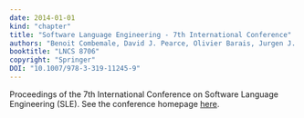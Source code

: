 ```yaml
---
date: 2014-01-01
kind: "chapter"
title: "Software Language Engineering - 7th International Conference"
authors: "Benoit Combemale, David J. Pearce, Olivier Barais, Jurgen J. Vinju (Eds.)"
booktitle: "LNCS 8706"
copyright: "Springer"
DOI: "10.1007/978-3-319-11245-9"
---
```


Proceedings of the 7th International Conference on Software Language Engineering (SLE).  See the conference homepage [here](https://www.sleconf.org/2014/).